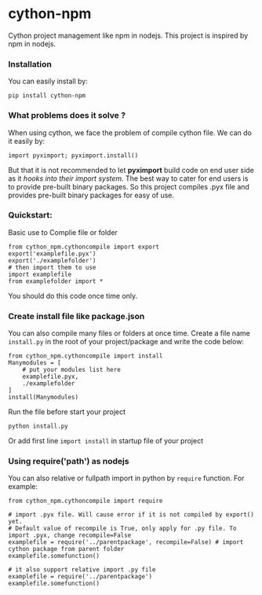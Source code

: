 # cython-npm
Cython project management like npm in nodejs. This project is inspired by npm in nodejs.

### Installation

You can easily install by:
```
pip install cython-npm
```

### What problems does it solve ?
When using cython, we face the problem of compile cython file. We can do it easily by:
```
import pyximport; pyximport.install()
```
But that it is not recommended to let **pyximport** build code on end user side as it *hooks into their import system*. The best way to cater for end users is to provide pre-built binary packages.
So this project compiles .pyx file and provides pre-built binary packages for easy of use.

### Quickstart:
Basic use to Complie file or folder
``` 
from cython_npm.cythoncompile import export
export('examplefile.pyx')
export('./examplefolder')
# then import them to use
import examplefile
from examplefolder import *
```
You should do this code once time only.

### Create install file like package.json
You can also compile many files or folders at once time. Create a file name `install.py` in the root of your project/package and write the code below:
```
from cython_npm.cythoncompile import install
Manymodules = [
    # put your modules list here
    examplefile.pyx,
    ./examplefolder
]
install(Manymodules)
```
Run the file before start your project
```
python install.py
```
Or add first line `import install` in startup file of your project
### Using require('path') as nodejs
You can also relative or fullpath import in python by `require` function. For example:
```
from cython_npm.cythoncompile import require

# import .pyx file. Will cause error if it is not compiled by export() yet. 
# Default value of recompile is True, only apply for .py file. To import .pyx, change recompile=False
examplefile = require('../parentpackage', recompile=False) # import cython package from parent folder
examplefile.somefunction()

# it also support relative import .py file
examplefile = require('../parentpackage')
examplefile.somefunction()

```